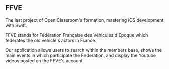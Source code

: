 ## FFVE 

The last project of Open Classroom's formation, mastering iOS development with Swift.

FFVE stands for Fédération Française des Véhicules d'Epoque which federates the old vehicle's actors in France.

Our application allows users to search within the members base, shows the main events in which participate the Federation, and display the Youtube videos posted on the FFVE's account.

